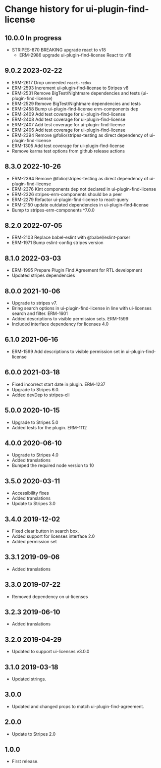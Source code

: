 # Change history for ui-plugin-find-license
## 10.0.0 In progress
  * STRIPES-870 BREAKING upgrade react to v18
    * ERM-2986 upgrade ui-plugin-find-license React to v18

## 9.0.2 2023-02-22
* ERM-2617 Drop unneeded `react-redux`
* ERM-2593 Increment ui-plugin-find-license to Stripes v8
* ERM-2531 Remove BigTest/Nightmare dependencies and tests (ui-plugin-find-license)
* ERM-2529 Remove BigTest/Nightmare dependencies and tests
* ERM-2458 Bump ui-plugin-find-license erm-components dep
* ERM-2409 Add test coverage for ui-plugin-find-license <View>
* ERM-2408 Add test coverage for ui-plugin-find-license <Modal>
* ERM-2407 Add test coverage for ui-plugin-find-license <Filters>
* ERM-2406 Add test coverage for ui-plugin-find-license <Container>
* ERM-2394 Remove @folio/stripes-testing as direct dependency of ui-plugin-find-license
* ERM-1305 Add test coverage for ui-plugin-find-license <LicenseSearch>
* Remove karma test options from github release actions

## 8.3.0 2022-10-26
* ERM-2394 Remove @folio/stripes-testing as direct dependency of ui-plugin-find-license
* ERM-2376 Kint components dep not declared in ui-plugin-find-license
* ERM-2326 stripes-erm-components should be a peer
* ERM-2279 Refactor ui-plugin-find-license to react-query
* ERM-2150 update outdated dependencies in ui-plugin-find-license
* Bump to stripes-erm-components ^7.0.0

## 8.2.0 2022-07-05
* ERM-2103 Replace babel-eslint with @babel/eslint-parser
* ERM-1971 Bump eslint-config stripes version
## 8.1.0 2022-03-03
* ERM-1995 Prepare Plugin Find Agreement for RTL development
* Updated stripes dependencies
## 8.0.0 2021-10-06
* Upgrade to stripes v7.
* Bring search options in ui-plugin-find-license in line with ui-licenses search and filter. ERM-1601
* Added descriptions to visible permission sets. ERM-1599
* Included interface dependency for licenses 4.0

## 6.1.0 2021-06-16
* ERM-1599 Add descriptions to visible permission set in ui-plugin-find-license

## 6.0.0 2021-03-18
* Fixed incorrect start date in plugin. ERM-1237
* Upgrade to Stripes 6.0.
* Added devDep to stripes-cli

## 5.0.0 2020-10-15
* Upgrade to Stripes 5.0
* Added tests for the plugin. ERM-1112

## 4.0.0 2020-06-10
* Upgrade to Stripes 4.0
* Added translations
* Bumped the required node version to 10

## 3.5.0 2020-03-11
* Accessibility fixes
* Added translations
* Update to Stripes 3.0

## 3.4.0 2019-12-02
* Fixed clear button in search box.
* Added support for licenses interface 2.0
* Added permission set

## 3.3.1 2019-09-06
* Added translations

## 3.3.0 2019-07-22
* Removed dependency on ui-licenses

## 3.2.3 2019-06-10
* Added translations

## 3.2.0 2019-04-29
* Updated to support ui-licenses v3.0.0

## 3.1.0 2019-03-18
* Updated strings.

## 3.0.0
* Updated and changed props to match ui-plugin-find-agreement.

## 2.0.0
* Update to Stripes 2.0

## 1.0.0

* First release.
